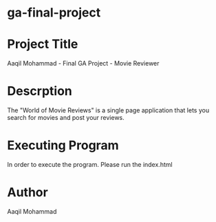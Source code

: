 # ga-final-project

# Project Title

Aaqil Mohammad - Final GA Project - Movie Reviewer

# Descrption

The "World of Movie Reviews" is a single page application that lets you search for movies and post your reviews.

# Executing Program

In order to execute the program. Please run the index.html

# Author

Aaqil Mohammad
